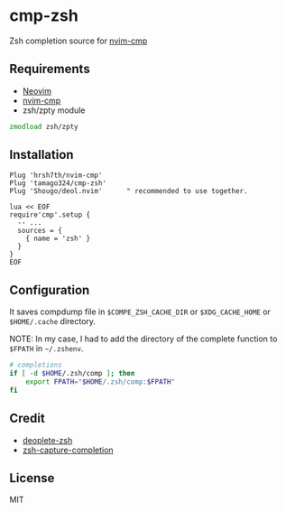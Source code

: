 # cmp-zsh

Zsh completion source for [nvim-cmp](https://github.com/hrsh7th/nvim-cmp)

## Requirements

* [Neovim](https://github.com/neovim/neovim/)
* [nvim-cmp](https://github.com/hrsh7th/nvim-cmp)
* zsh/zpty module

```zsh
zmodload zsh/zpty
```

## Installation

```vim
Plug 'hrsh7th/nvim-cmp'
Plug 'tamago324/cmp-zsh'
Plug 'Shougo/deol.nvim'      " recommended to use together.

lua << EOF
require'cmp'.setup {
  -- ...
  sources = {
    { name = 'zsh' }
  }
}
EOF
```

## Configuration

It saves compdump file in `$COMPE_ZSH_CACHE_DIR` or `$XDG_CACHE_HOME` or
`$HOME/.cache` directory.


NOTE: In my case, I had to add the directory of the complete function to `$FPATH` in `~/.zshenv`.

```zsh
# completions
if [ -d $HOME/.zsh/comp ]; then
    export FPATH="$HOME/.zsh/comp:$FPATH"
fi
```


## Credit

* [deoplete-zsh](https://github.com/deoplete-plugins/deoplete-zsh)
* [zsh-capture-completion](https://github.com/Valodim/zsh-capture-completion)

## License

MIT
